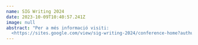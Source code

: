 ```yaml
---
name: SIG Writing 2024
date: 2023-10-09T10:40:57.241Z
image: null
abstract: "Per a més informació visiti:
  <https://sites.google.com/view/sig-writing-2024/conference-home?authuser=0>"
---
```

